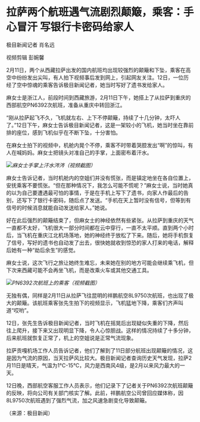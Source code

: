 # 拉萨两个航班遇气流剧烈颠簸，乘客：手心冒汗 写银行卡密码给家人

极目新闻记者 肖名远

视频剪辑 彭婉馨

2月11日，两个从西藏拉萨出发的国内航班均出现较强烈的颠簸和下坠，乘客在高空中纷纷发出尖叫，有人拍下视频事后发到网上，引起网友关注。12日，一位历经了空中惊魂的乘客告诉极目新闻记者，她当时写好了遗书发给家人。

麻女士是浙江人，前段时间到西藏旅游，2月11日下午，她搭上了从拉萨到重庆的西部航空PN6392次航班，准备从重庆中转回浙江。

“刚从拉萨起飞不久，飞机就左右、上下不停颠簸，持续了十几分钟，太吓人了。”12日下午，麻女士告诉极目新闻记者，这是一架较小的飞机，她当时坐在靠前排的座位，感到飞机似乎在不断下坠，十分害怕。

在麻女士拍下的视频中，机舱内晃个不停，乘客不时带着哭腔发出“啊”的惊叫，有人在喊妈妈。麻女士把镜头对准自己的手掌，上面密布着汗水。

![](https://inews.gtimg.com/newsapp_bt/0/15660995446/1000)_麻女士手掌上汗水涔涔（视频截图）_

麻女士告诉记者，当时机舱内的空姐们并没有慌张，而是镇定地坐在各自位置上，安抚乘客不要慌张。“但在那种情况下，我怎么可能不慌呢？”麻女士说，当时她真的以为自己要遭遇最可怕的事情，于是在手机上写下了遗书，向家人作最后的告别，还写下了银行卡密码，随后点了发送。“手机在天上暂时没有信号，但等到有信号的时候消息就能自动发送给家人。”她说。

好在此后强烈的颠簸结束了，但麻女士的神经依然有些紧张。从拉萨到重庆的天气一直都不太好，飞机很大一部分时间都在云中穿行，一直不太平顺。直到两个小时后，当飞机在重庆江北机场落地，她的神经终于放松了下来。随后，她将手机恢复了信号，写好的遗书也自动发了出去，很快她就收到惊恐的家人打来的电话，解释后她有一种“劫后余生”的感觉。

麻女士说，这次飞行之旅让她终生难忘，未来她在别的地方可能会继续乘飞机，但下次来西藏可能不会再坐飞机，而是改乘火车或其他交通工具。

![](https://inews.gtimg.com/newsapp_bt/0/15660995449/1000)_PN6392次航班上的乘客（视频截图）_

无独有偶，同样是2月11日从拉萨飞往昆明的祥鹏航空8L9750次航班，也出现了极大的颠簸。该航班乘客张先生拍下的视频显示，飞机猛地下降，乘客们齐声叫道“哎哟”。

12日，张先生告诉极目新闻记者，当时飞机在摇晃后出现疑似失重的下降，然后往上爬升，接下来又出现明显下降，令人心惊胆战。这样的情况持续了十多分钟，后来航班就恢复正常了，机上的空姐说是正常气流现象。

拉萨贡嘎机场工作人员告诉记者，他们了解到了11日部分航班出现颠簸的情况，这是因为气流的原因，当天拉萨风比较大。极目新闻记者查询历史天气发现，拉萨2月11日是晴天，气温为1°C-15°C，风力是西南风4级，是2月以来风力最大的一天。

12日晚，西部航空客服工作人员表示，他们记录下了记者关于PN6392次航班颠簸的反映，将向公司有关部门核实了解。此前，祥鹏航空公司曾回应媒体称，因8L9750次航班遇到了强烈气流，加之风速急剧变化导致颠簸。

（来源：极目新闻）

